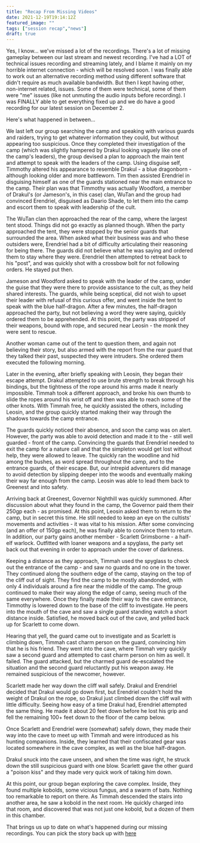 ```yaml
---
title: "Recap From Missing Videos"
date: 2021-12-19T19:14:12Z
featured_image: ""
tags: ["session recap","news"]
draft: true
---
```


Yes, I know… we've missed a lot of the recordings.  There's a lot of missing gameplay between our last stream and newest recording.  I've had a LOT of technical issues recording and streaming lately, and I blame it mainly on my horrible internet connection - which will be resolved soon.  I was finally able to work out an alternative recording method using different software that didn't require as much available bandwidth.  But then I kept having other, non-internet related, issues.  Some of them were technical, some of them were "me" issues (like not unmuting the audio inputs before recording).  I was FINALLY able to get everything fixed up and we do have a good recording for our latest session on December 2.

Here's what happened in between…

We last left our group searching the camp and speaking with various guards and raiders, trying to get whatever information they could, but without appearing too suspicious.  Once they completed their investigation of the camp (which was slightly hampered by Drakul looking vaguely like one of the camp's leaders), the group devised a plan to approach the main tent and attempt to speak with the leaders of the camp.  Using disguise self, Timmothy altered his appearance to resemble Drakul - a blue dragonborn - although looking older and more battleworn.  Tim then assisted Erendriel in disguising himself as one of the guards stationed near the main entrance to the camp.  Their plan was that Timmothy was actually Woodford, a member of Drakul's (or Jameson's, in this case) clan, WuTan and the group had convinced Erendriel, disguised as Daario Shade, to let them into the camp and escort them to speak with leadership of the cult.

The WuTan clan then approached the rear of the camp, where the largest tent stood.  Things did not go exactly as planned though.  When the party approached the tent, they were stopped by the senior guards that surrounded the area.  When asked what their business was and who these outsiders were, Erendriel had a bit of difficulty articulating their reasoning for being there.  The guards did not believe what he was saying and ordered them to stay where they were.  Erendriel then attempted to retreat back to his "post", and was quickly shot with a crossbow bolt for not following orders.  He stayed put then.

Jameson and Woodford asked to speak with the leader of the camp, under the guise that they were there to provide assistance to the cult, as they held shared interests.  The guards, while being sceptical, did not wish to upset their leader with refusal of this curious offer, and went inside the tent to speak with the blue half-dragon.  After a few minutes, the half-dragon approached the party, but not believing a word they were saying, quickly ordered them to be apprehended.  At this point, the party was stripped of their weapons, bound with rope, and secured near Leosin - the monk they were sent to rescue.

Another woman came out of the tent to question them, and again not believing their story, but also armed with the report from the rear guard that they talked their past, suspected they were intruders.  She ordered them executed the following morning.

Later in the evening, after briefly speaking with Leosin, they began their escape attempt.  Drakul attempted to use brute strength to break through his bindings, but the tightness of the rope around his arms made it nearly impossible.  Timmah took a different approach, and broke his own thumb to slide the ropes around his wrist off and then was able to reach some of the other knots.  With Timmah free, he quickly assisted the others, including Leosin, and the group quickly started making their way through the shadows towards the camp entrance.

The guards quickly noticed their absence, and soon the camp was on alert.  However, the party was able to avoid detection and made it to the - still well guarded - front of the camp.  Convincing the guards that Erendriel needed to exit the camp for a nature call and that the simpleton would get lost without help, they were allowed to leave.  The quickly ran the woodline and hid among the bushes, as word spread throughout the camp, and to the entrance guards, of their escape.  But, our intrepid adventurers did manage to avoid detection by slipping deeper into the woods and eventually making their way far enough from the camp.  Leosin was able to lead them back to Greenest and into safety.

Arriving back at Greenest, Governor Nighthill was quickly summoned.  After discussion about what they found in the camp, the Governor paid them their 250gp each - as promised.  At this point, Leosin asked them to return to the camp, but in secret this time.  He still needed to keep an eye on the cultists' movements and activities - it was vital to his mission.  After some convincing (and an offer of 150gp each), he was finally able to convince them to return.  In addition, our party gains another member - Scarlett Grimsborne - a half-elf warlock.  Outfitted with loaner weapons and a spyglass, the party set back out that evening in order to approach under the cover of darkness.

Keeping a distance as they approach, Timmah used the spyglass to check out the entrance of the camp - and saw no guards and no one in the tower.  They continued along the southern edge of the camp, staying on the top of the cliff out of sight.  They find the camp to be mostly abandonded, with only 4 individuals around a fire near the middle of the camp.  The group continued to make their way along the edge of camp, seeing much of the same everywhere.  Once they finally made their way to the cave entrance, Timmothy is lowered down to the base of the cliff to investigate.  He peers into the mouth of the cave and saw a single guard standing watch a short distance inside.  Satisfied, he moved back out of the cave, and yelled back up for Scarlett to come down.

Hearing that yell, the guard came out to investigate and as Scarlett is climbing down, Timmah cast charm person on the guard, convincing him that he is his friend.  They went into the cave, where Timmah very quickly saw a second guard and attempted to cast charm person on him as well.  It failed.  The guard attacked, but the charmed guard de-escalated the situation and the second guard reluctantly put his weapon away.  He remained suspicious of the newcomer, however.

Scarlett made her way down the cliff wall safely.
Drakul and Erendriel decided that Drakul would go down first, but Erendriel couldn't hold the weight of Drakul on the rope, so Drakul just climbed down the cliff wall with little difficulty.
Seeing how easy of a time Drakul had, Erendriel attempted the same thing.  He made it about 20 feet down before he lost his grip and fell the remaining 100+ feet down to the floor of the camp below.

Once Scarlett and Erendriel were (somewhat) safely down, they made their way into the cave to meet up with Timmah and were introduced as his hunting companions.  Inside, they learned that their confiscated gear was located somewhere in the cave complex, as well as the blue half-dragon.

Drakul snuck into the cave unseen, and when the time was right, he struck down the still suspicious guard with one blow.  Scarlett gave the other guard a "poison kiss" and they made very quick work of taking him down.

At this point, our group began exploring the cave complex.  Inside, they found multiple kobolds, some vicious fungus, and a swarm of bats.  Nothing too remarkable to report on there.  As Timmah descended the stairs into another area, he saw a kobold in the next room.  He quickly charged into that room, and discovered that was not just one kobold, but a dozen of them in this chamber.

That brings us up to date on what's happened during our missing recordings.  You can pick the story back up with [here](https://youtu.be/rTGRW1PGmxY)
